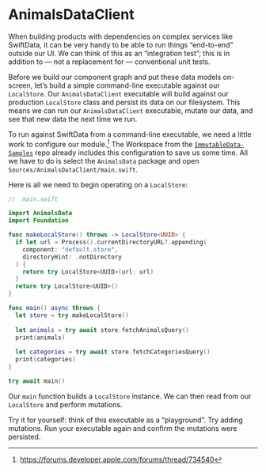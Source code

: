 # AnimalsDataClient

When building products with dependencies on complex services like SwiftData, it can be very handy to be able to run things “end-to-end” outside our UI. We can think of this as an “integration test”; this is in addition to — not a replacement for — conventional unit tests.

Before we build our component graph and put these data models on-screen, let’s build a simple command-line executable against our `LocalStore`. Our `AnimalsDataClient` executable will build against our production `LocalStore` class and persist its data on our filesystem. This means we can run our `AnimalsDataClient` executable, mutate our data, and see that new data the next time we run.

To run against SwiftData from a command-line executable, we need a little work to configure our module.[^1] The Workspace from the [`ImmutableData-Samples`](https://github.com/Swift-ImmutableData/ImmutableData-Samples) repo already includes this configuration to save us some time. All we have to do is select the `AnimalsData` package and open `Sources/AnimalsDataClient/main.swift`.

Here is all we need to begin operating on a `LocalStore`:

```swift
//  main.swift

import AnimalsData
import Foundation

func makeLocalStore() throws -> LocalStore<UUID> {
  if let url = Process().currentDirectoryURL?.appending(
    component: "default.store",
    directoryHint: .notDirectory
  ) {
    return try LocalStore<UUID>(url: url)
  }
  return try LocalStore<UUID>()
}

func main() async throws {
  let store = try makeLocalStore()
  
  let animals = try await store.fetchAnimalsQuery()
  print(animals)
  
  let categories = try await store.fetchCategoriesQuery()
  print(categories)
}

try await main()
```

Our `main` function builds a `LocalStore` instance. We can then read from our `LocalStore` and perform mutations.

Try it for yourself: think of this executable as a “playground”. Try adding mutations. Run your executable again and confirm the mutations were persisted.

[^1]: https://forums.developer.apple.com/forums/thread/734540
